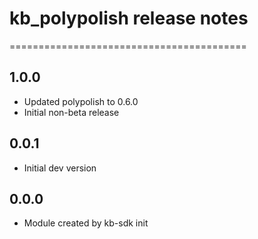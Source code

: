 # kb_polypolish release notes
=========================================

1.0.0
-----
* Updated polypolish to 0.6.0
* Initial non-beta release

0.0.1
-----
* Initial dev version

0.0.0
-----
* Module created by kb-sdk init
